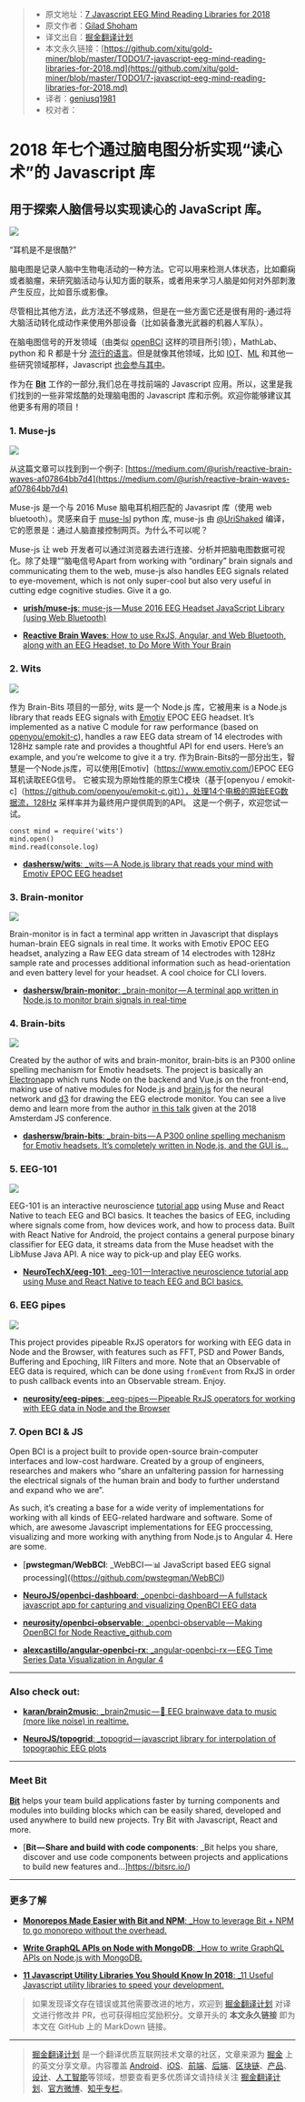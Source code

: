 > * 原文地址：[7 Javascript EEG Mind Reading Libraries for 2018](https://blog.bitsrc.io/7-javascript-eeg-mind-reading-libraries-for-2018-9a8e28544cd7)
> * 原文作者：[Gilad Shoham](https://blog.bitsrc.io/@giladshoham?source=post_header_lockup)
> * 译文出自：[掘金翻译计划](https://github.com/xitu/gold-miner)
> * 本文永久链接：[https://github.com/xitu/gold-miner/blob/master/TODO1/7-javascript-eeg-mind-reading-libraries-for-2018.md](https://github.com/xitu/gold-miner/blob/master/TODO1/7-javascript-eeg-mind-reading-libraries-for-2018.md)
> * 译者：[geniusq1981](https://github.com/geniusq1981)
> * 校对者：

# 2018 年七个通过脑电图分析实现“读心术”的 Javascript 库

## 用于探索人脑信号以实现读心的 JavaScript 库。

![](https://cdn-images-1.medium.com/max/1600/1*TOFxZJnsy9DPK3a3ZES05w.jpeg)

“耳机是不是很酷?”

脑电图是记录人脑中生物电活动的一种方法。它可以用来检测人体状态，比如癫痫或者脑瘤，来研究脑活动与认知方面的联系，或者用来学习人脑是如何对外部刺激产生反应，比如音乐或影像。

尽管相比其他方法，此方法还不够成熟，但是在一些方面它还是很有用的-通过将大脑活动转化成动作来使用外部设备（比如装备激光武器的机器人军队）。

在脑电图信号的开发领域（由类似 [openBCI](http://openbci.com/) 这样的项目所引领），MathLab、python 和 R 都是十分 [流行的语言](https://www.researchgate.net/post/What_is_the_best_open_source_software_to_analyse_EEG_signals2)。但是就像其他领域，比如 [IOT](https://blog.bitsrc.io/10-javascript-iot-libraries-to-use-in-your-next-projects-bef5f9136f83)、[ML](https://blog.bitsrc.io/11-javascript-machine-learning-libraries-to-use-in-your-app-c49772cca46c) 和其他一些研究领域那样，Javascript [也会参与其中](http://www.castillo.io/blog/2016/4/25/neurojavascript/getting-your-brainwaves-to-the-browser-with-javascript)。

作为在 [**Bit**](https://bitsrc.io) 工作的一部分,我们总在寻找前端的 Javascript 应用。所以，这里是我们找到的一些非常炫酷的处理脑电图的 Javascript 库和示例。欢迎你能够建议其他更多有用的项目！

### 1. Muse-js

![](https://cdn-images-1.medium.com/max/1600/1*gN7_qSoxnCv7y2rW8WpO2g.gif)

从这篇文章可以找到到一个例子: [https://medium.com/@urish/reactive-brain-waves-af07864bb7d4](https://medium.com/@urish/reactive-brain-waves-af07864bb7d4)

Muse-js 是一个与 2016 Muse 脑电耳机相匹配的 Javasript 库（使用 web bluetooth）。灵感来自于 [muse-lsl](https://github.com/alexandrebarachant/muse-lsl/blob/d2b74412585f3baa852516542a0d0853faec1b4e/muse/muse.py) python 库, muse-js 由 [@UriShaked](https://twitter.com/UriShaked) 编译，它的愿景是：通过人脑直接控制网页。为什么不可以呢？

Muse-js 让 web 开发者可以通过浏览器去进行连接、分析并把脑电图数据可视化。除了处理“”脑电信号Apart from working with “ordinary” brain signals and communicating them to the web, muse-js also handles EEG signals related to eye-movement, which is not only super-cool but also very useful in cutting edge cognitive studies. Give it a go.

* [**urish/muse-js**: muse-js — Muse 2016 EEG Headset JavaScript Library (using Web Bluetooth)](https://github.com/urish/muse-js)

* [**Reactive Brain Waves**: How to use RxJS, Angular, and Web Bluetooth, along with an EEG Headset, to Do More With Your Brain](https://medium.com/@urish/reactive-brain-waves-af07864bb7d4)

### 2. Wits

![](https://cdn-images-1.medium.com/max/1600/1*AlCW5rzbus1jqJBDSiIkRw.gif)

作为 Brain-Bits 项目的一部分, wits 是一个 Node.js 库，它被用来 is a Node.js library that reads EEG signals with [Emotiv](https://www.emotiv.com/) EPOC EEG headset. It’s implemented as a native C module for raw performance (based on [openyou/emokit-c](https://github.com/openyou/emokit-c.git)), handles a raw EEG data stream of 14 electrodes with 128Hz sample rate and provides a thoughtful API for end users. Here’s an example, and you’re welcome to give it a try.
作为Brain-Bits的一部分出生，智慧是一个Node.js库，可以使用[Emotiv]（https://www.emotiv.com/)EPOC EEG耳机读取EEG信号。 它被实现为原始性能的原生C模块（基于[openyou / emokit-c]（https://github.com/openyou/emokit-c.git）），处理14个电极的原始EEG数据流，128Hz 采样率并为最终用户提供周到的API。 这是一个例子，欢迎您试一试。

```
const mind = require('wits')
mind.open()
mind.read(console.log)
```

* [**dashersw/wits**: _wits — A Node.js library that reads your mind with Emotiv EPOC EEG headset](https://github.com/dashersw/wits)

### 3. Brain-monitor

![](https://cdn-images-1.medium.com/max/1600/1*hDVSjp4vSjrmqt0wwvKU1Q.gif)

Brain-monitor is in fact a terminal app written in Javascript that displays human-brain EEG signals in real time. It works with Emotiv EPOC EEG headset, analyzing a Raw EEG data stream of 14 electrodes with 128Hz sample rate and processes additional information such as head-orientation and even battery level for your headset. A cool choice for CLI lovers.

* [**dashersw/brain-monitor**: _brain-monitor — A terminal app written in Node.js to monitor brain signals in real-time](https://github.com/dashersw/brain-monitor)

### 4. Brain-bits

![](https://cdn-images-1.medium.com/max/1600/1*6pYMJ2_4fV8iMP2_sPwTAg.gif)

Created by the author of wits and brain-monitor, brain-bits is an P300 online spelling mechanism for Emotiv headsets. The project is basically an [Electron](https://electronjs.org)app which runs Node on the backend and Vue.js on the front-end, making use of native modules for Node.js and [brain.js](https://github.com/BrainJS/brain.js) for the neural network and [d3](https://d3js.org) for drawing the EEG electrode monitor. You can see a live demo and learn more from the author [in this talk](https://www.youtube.com/watch?v=_4nrh6mTt4E) given at the 2018 Amsterdam JS conference.

* [**dashersw/brain-bits**: _brain-bits — A P300 online spelling mechanism for Emotiv headsets. It’s completely written in Node.js, and the GUI is…](https://github.com/dashersw/brain-bits)

### 5. EEG-101

![](https://cdn-images-1.medium.com/max/1600/1*iPMqXQS3FK1lOa3sD6oolw.png)

EEG-101 is an interactive neuroscience [tutorial app](https://play.google.com/store/apps/details?id=com.eeg_project&hl=en) using Muse and React Native to teach EEG and BCI basics. It teaches the basics of EEG, including where signals come from, how devices work, and how to process data. Built with React Native for Android, the project contains a general purpose binary classifier for EEG data, it streams data from the Muse headset with the LibMuse Java API. A nice way to pick-up and play EEG works.

* [**NeuroTechX/eeg-101**: _eeg-101 — Interactive neuroscience tutorial app using Muse and React Native to teach EEG and BCI basics.](https://github.com/NeuroTechX/eeg-101)

### 6. EEG pipes

![](https://cdn-images-1.medium.com/max/1600/1*1SPDOMNKy-3ntUgiDnpeDA.png)

This project provides pipeable RxJS operators for working with EEG data in Node and the Browser, with features such as FFT, PSD and Power Bands, Buffering and Epoching, IIR Filters and more. Note that an Observable of EEG data is required, which can be done using `fromEvent` from RxJS in order to push callback events into an Observable stream. Enjoy.

* [**neurosity/eeg-pipes**: _eeg-pipes — Pipeable RxJS operators for working with EEG data in Node and the Browser](https://github.com/neurosity/eeg-pipes)

### 7. Open BCI & JS

Open BCI is a project built to provide open-source brain-computer interfaces and low-cost hardware. Created by a group of engineers, researches and makers who “share an unfaltering passion for harnessing the electrical signals of the human brain and body to further understand and expand who we are”.

As such, it’s creating a base for a wide verity of implementations for working with all kinds of EEG-related hardware and software. Some of which, are awesome Javascript implementations for EEG proccessing, visualizing and more working with anything from Node.js to Angular 4. Here are some.

* [**pwstegman/WebBCI**: _WebBCI — :bar_chart: JavaScript based EEG signal processing]((https://github.com/pwstegman/WebBCI)

* [**NeuroJS/openbci-dashboard**: _openbci-dashboard — A fullstack javascript app for capturing and visualizing OpenBCI EEG data](https://github.com/NeuroJS/openbci-dashboard)

* [**neurosity/openbci-observable**: _openbci-observable — Making OpenBCI for Node Reactive_github.com](https://github.com/neurosity/openbci-observable)

* [**alexcastillo/angular-openbci-rx**: _angular-openbci-rx — EEG Time Series Data Visualization in Angular 4](https://github.com/alexcastillo/angular-openbci-rx)

* * *

### Also check out:

* [**karan/brain2music**: _brain2music — :musical_note: EEG brainwave data to music (more like noise) in realtime.](https://github.com/karan/brain2music)

* [**NeuroJS/topogrid**: _topogrid — javascript library for interpolation of topographic EEG plots](https://github.com/NeuroJS/topogrid)

* * *

### Meet Bit

[**Bit**](https://bitsrc.io) helps your team build applications faster by turning components and modules into building blocks which can be easily shared, developed and used anywhere to build new projects. Try Bit with Javascript, React and more.

* [**Bit — Share and build with code components**: _Bit helps you share, discover and use code components between projects and applications to build new features and…]https://bitsrc.io/)

* * *

### 更多了解

* [**Monorepos Made Easier with Bit and NPM**: _How to leverage Bit + NPM to go monorepo without the overhead.](https://blog.bitsrc.io/monorepo-architecture-simplified-with-bit-and-npm-b1354be62870)

* [**Write GraphQL APIs on Node with MongoDB**: _How to write GraphQL APIs on Node.js with MongoDB.](https://blog.bitsrc.io/write-graphql-apis-on-node-with-mongodb-f3d0084cbbb8)

* [**11 Javascript Utility Libraries You Should Know In 2018**: _11 Useful Javascript utility libraries to speed your development.](https://blog.bitsrc.io/11-javascript-utility-libraries-you-should-know-in-2018-3646fb31ade)

> 如果发现译文存在错误或其他需要改进的地方，欢迎到 [掘金翻译计划](https://github.com/xitu/gold-miner) 对译文进行修改并 PR，也可获得相应奖励积分。文章开头的 **本文永久链接** 即为本文在 GitHub 上的 MarkDown 链接。


---

> [掘金翻译计划](https://github.com/xitu/gold-miner) 是一个翻译优质互联网技术文章的社区，文章来源为 [掘金](https://juejin.im) 上的英文分享文章。内容覆盖 [Android](https://github.com/xitu/gold-miner#android)、[iOS](https://github.com/xitu/gold-miner#ios)、[前端](https://github.com/xitu/gold-miner#前端)、[后端](https://github.com/xitu/gold-miner#后端)、[区块链](https://github.com/xitu/gold-miner#区块链)、[产品](https://github.com/xitu/gold-miner#产品)、[设计](https://github.com/xitu/gold-miner#设计)、[人工智能](https://github.com/xitu/gold-miner#人工智能)等领域，想要查看更多优质译文请持续关注 [掘金翻译计划](https://github.com/xitu/gold-miner)、[官方微博](http://weibo.com/juejinfanyi)、[知乎专栏](https://zhuanlan.zhihu.com/juejinfanyi)。
